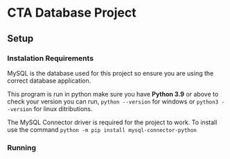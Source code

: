 # CTA Database Project
## Setup
### Instalation Requirements
MySQL is the database used for this project so ensure you are using the correct database application.

This program is run in python make sure you have **Python  3.9** or above to check your version you can run, ```python --version``` for windows or ```python3 --version``` for linux ditributions.

The MySQL Connector driver is required for the project to work. To install use the command ```python -m pip install mysql-connector-python```

### Running
